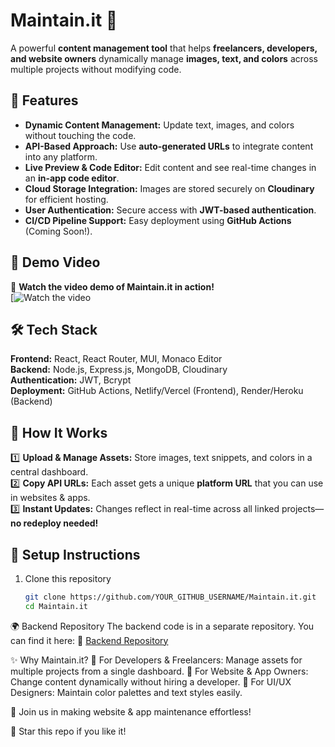 # Maintain.it 🚀  
A powerful **content management tool** that helps **freelancers, developers, and website owners** dynamically manage **images, text, and colors** across multiple projects without modifying code.

## 🌟 Features
- **Dynamic Content Management:** Update text, images, and colors without touching the code.
- **API-Based Approach:** Use **auto-generated URLs** to integrate content into any platform.
- **Live Preview & Code Editor:** Edit content and see real-time changes in an **in-app code editor**.
- **Cloud Storage Integration:** Images are stored securely on **Cloudinary** for efficient hosting.
- **User Authentication:** Secure access with **JWT-based authentication**.
- **CI/CD Pipeline Support:** Easy deployment using **GitHub Actions** (Coming Soon!).

## 🎥 Demo Video  
🚀 **Watch the video demo of Maintain.it in action!**  
[![Watch the video]((https://www.linkedin.com/posts/jayrajsaddiwal_webdevelopment-freelancing-saas-activity-7292873438329720832-xeLP?utm_source=share&utm_medium=member_desktop&rcm=ACoAADRyf1sBGUaF-C4UH9Ki6I6WhAOApmkYBWU))  


## 🛠️ Tech Stack  
**Frontend:** React, React Router, MUI, Monaco Editor  
**Backend:** Node.js, Express.js, MongoDB, Cloudinary  
**Authentication:** JWT, Bcrypt  
**Deployment:** GitHub Actions, Netlify/Vercel (Frontend), Render/Heroku (Backend)

## 🚀 How It Works  
1️⃣ **Upload & Manage Assets:** Store images, text snippets, and colors in a central dashboard.  
2️⃣ **Copy API URLs:** Each asset gets a unique **platform URL** that you can use in websites & apps.  
3️⃣ **Instant Updates:** Changes reflect in real-time across all linked projects—**no redeploy needed!**  

## 🔧 Setup Instructions  
1. Clone this repository  
   ```bash
   git clone https://github.com/YOUR_GITHUB_USERNAME/Maintain.it.git
   cd Maintain.it
🌍 Backend Repository
The backend code is in a separate repository. You can find it here:
🔗 [Backend Repository](https://github.com/jasi3849/Maintain.it-Dynamic-Asset-Management-for-Websites-Appsment-backend.git)


✨ Why Maintain.it?
🔹 For Developers & Freelancers: Manage assets for multiple projects from a single dashboard.
🔹 For Website & App Owners: Change content dynamically without hiring a developer.
🔹 For UI/UX Designers: Maintain color palettes and text styles easily.

🚀 Join us in making website & app maintenance effortless!

📢 Star this repo if you like it! 
